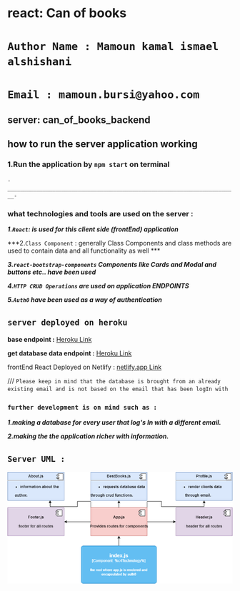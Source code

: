# react: Can of books 


# `Author Name : Mamoun kamal ismael alshishani`

# `Email : mamoun.bursi@yahoo.com`

## server: can_of_books_backend

## how to run the server application working

### 1.Run the application by `npm start` on terminal

`-________________________________________________________________________-`

### what technologies and tools are used on the server  :

***1.`React`: is used for this client side (frontEnd) application***

***2.`Class Component` : generally Class Components and class methods are used to contain data and all functionality as well  ***

***3.`react-bootstrap-components` Components like Cards and Modal and buttons etc.. have been used***

***4.`HTTP CRUD Operations` are used on application ENDPOINTS***

***5.`Auth0` have been used as a way of authentication***

## `server deployed on heroku`

**base endpoint :**
[Heroku Link](https://can-of-books-srv.herokuapp.com/)

**get database data endpoint :**
[Heroku Link](https://can-of-books-srv.herokuapp.com/books?EmailQuery=mamoun.alshishani@yahoo.com) 

frontEnd React Deployed on Netlify :
[netlify.app Link](https://canofbooks-app.netlify.app/) 

/// `Please keep in mind that the database is brought from an already existing email and is not based on the email that has been logIn with `

### `further development is on mind such as :`
***1.making a database for every user that log's In with a different email.***

***2.making the the application richer with information.***

## `Server UML :`

![uml](src/image/react-uml.png)
